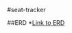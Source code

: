 #seat-tracker

##ERD
*[Link to ERD](https://lucid.app/lucidchart/invitations/accept/inv_ddef9c0a-18dc-409d-ab43-be99af739f17?viewport_loc=-356%2C-76%2C2620%2C1269%2C0_0)
